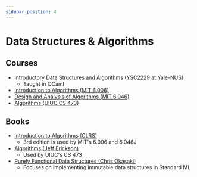 ```yaml
---
sidebar_position: 4
---
```


# Data Structures & Algorithms

## Courses

- [Introductory Data Structures and Algorithms (YSC2229 at Yale-NUS)](https://ilyasergey.net/YSC2229)
   - Taught in OCaml
- [Introduction to Algorithms (MIT 6.006)](https://ocw.mit.edu/courses/6-006-introduction-to-algorithms-spring-2020/)
- [Design and Analysis of Algorithms (MIT 6.046)](https://ocw.mit.edu/courses/6-046j-design-and-analysis-of-algorithms-spring-2015/)
- [Algorithms (UIUC CS 473)](https://courses.engr.illinois.edu/cs473/sp2020/index.html)

## Books

- [Introduction to Algorithms (CLRS)](https://mitpress.mit.edu/books/introduction-algorithms-fourth-edition)
    - 3rd edition is used by MIT's 6.006 and 6.046J
- [Algorithms (Jeff Erickson)](https://jeffe.cs.illinois.edu/teaching/algorithms/)
    - Used by UIUC's CS 473
- [Purely Functional Data Structures (Chris Okasaki)](https://doc.lagout.org/programmation/Functional%20Programming/Chris_Okasaki-Purely_Functional_Data_Structures-Cambridge_University_Press%281998%29.pdf)
   - Focuses on implementing immutable data structures in Standard ML
